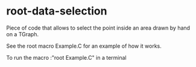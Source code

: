 # root-data-selection
Piece of code that allows to select the point inside an area drawn by hand on a TGraph.

See the root macro Example.C for an example of how it works. 

To run the macro :"root Example.C" in a terminal
